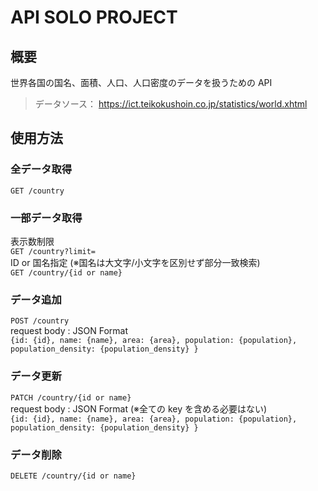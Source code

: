 # API SOLO PROJECT

## 概要

世界各国の国名、面積、人口、人口密度のデータを扱うための API

> データソース： https://ict.teikokushoin.co.jp/statistics/world.xhtml

## 使用方法

### 全データ取得

`GET /country`

### 一部データ取得

表示数制限  
`GET /country?limit=`  
ID or 国名指定 (※国名は大文字/小文字を区別せず部分一致検索)  
`GET /country/{id or name}`

### データ追加

`POST /country`  
request body : JSON Format  
`{id: {id}, name: {name}, area: {area}, population: {population}, population_density: {population_density} }`

### データ更新

`PATCH /country/{id or name}`  
request body : JSON Format (※全ての key を含める必要はない)  
 `{id: {id}, name: {name}, area: {area}, population: {population}, population_density: {population_density} }`

### データ削除

`DELETE /country/{id or name}`
